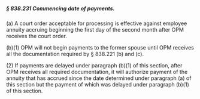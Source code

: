 ##### § 838.231 Commencing date of payments. #####

(a) A court order acceptable for processing is effective against employee annuity accruing beginning the first day of the second month after OPM receives the court order.

(b)(1) OPM will not begin payments to the former spouse until OPM receives all the documentation required by § 838.221 (b) and (c).

(2) If payments are delayed under paragraph (b)(1) of this section, after OPM receives all required documentation, it will authorize payment of the annuity that has accrued since the date determined under paragraph (a) of this section but the payment of which was delayed under paragraph (b)(1) of this section.